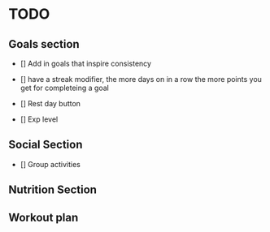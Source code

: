 # TODO

## Goals section
- [] Add in goals that inspire consistency
- [] have a streak modifier, the more days on in a row the more points you get for completeing a goal
- [] Rest day button 

- [] Exp level



## Social Section
- [] Group activities


## Nutrition Section 


## Workout plan

